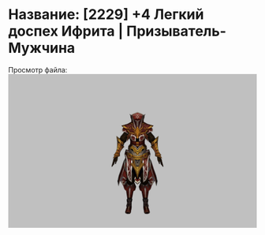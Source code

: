 # Название: [2229] +4 Легкий доспех Ифрита | Призыватель-Мужчина

Просмотр файла:
![p080020.png](p080020.png)